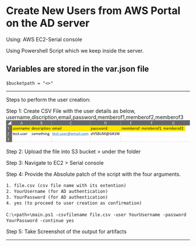 # Create New Users from AWS Portal on the AD server

Using:
    AWS EC2-Serial console

Using Powershell Script which we keep inside the server.

## Variables are stored in the var.json file

    $bucketpath = "<>"

-----------------------------------
Steps to perform the user creation:

Step 1:
	Create CSV File with the user details as below,
    username,discription,email,password,memberof1,memberof2,memberof3
![csvfilepic](https://github.com/syed460/ADUserCreation-fromAWSConsole/blob/master/csvfilepic.png "csvfile")

Step 2:
	Upload the file into S3 bucket > under the folder
	

Step 3:
	Navigate to EC2 > Serial console 
	

Step 4:
	Provide the Absolute patch of the script with the four arguments.
	
    1. file.csv (csv file name with its extention)
    2. YourUsername (for AD authentication)
    3. YourPassword (for AD authentication)
    4. yes (to proceed to user creation as confirmation)

	C:\<path>\main.ps1 -csvfilename file.csv -user YourUsername -password YourPassword -continue yes

Step 5:
    Take Screenshot of the output for artifacts

-------------------
